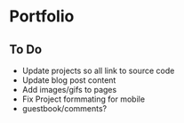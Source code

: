 # Portfolio

## To Do
- Update projects so all link to source code
- Update blog post content
- Add images/gifs to pages
- Fix Project formmating for mobile
- guestbook/comments?
